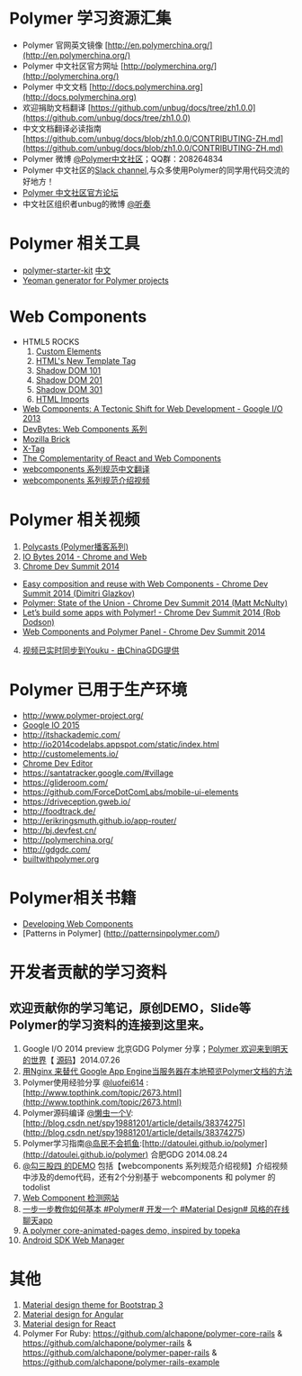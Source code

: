 Polymer 学习资源汇集
=============
- Polymer 官网英文镜像 [http://en.polymerchina.org/](http://en.polymerchina.org/)
- Polymer 中文社区官方网址 [http://polymerchina.org/](http://polymerchina.org/)
- Polymer 中文文档 [http://docs.polymerchina.org](http://docs.polymerchina.org)
- 欢迎捐助文档翻译 [https://github.com/unbug/docs/tree/zh1.0.0](https://github.com/unbug/docs/tree/zh1.0.0)
- 中文文档翻译必读指南 [https://github.com/unbug/docs/blob/zh1.0.0/CONTRIBUTING-ZH.md](https://github.com/unbug/docs/blob/zh1.0.0/CONTRIBUTING-ZH.md)
- Polymer 微博 [@Polymer中文社区](http://weibo.com/u/3631834213?from=profile&wvr=5&loc=infdomain)；QQ群：208264834
- Polymer 中文社区的[Slack channel](https://polymer-cn.herokuapp.com/),与众多使用Polymer的同学用代码交流的好地方！
- [Polymer 中文社区官方论坛](https://github.com/unbug/polymer-cn)
- 中文社区组织者unbug的微博 [@听奏](http://weibo.com/unbug)

Polymer 相关工具
=================
- [polymer-starter-kit](https://github.com/PolymerElements/polymer-starter-kit) [中文](https://github.com/unbug/polymer-starter-kit/tree/zh)
- [Yeoman generator for Polymer projects](https://github.com/yeoman/generator-polymer)

Web Components
=============
- HTML5 ROCKS
  1. [Custom Elements](http://www.html5rocks.com/en/tutorials/webcomponents/customelements/)
  2. [HTML's New Template Tag](http://www.html5rocks.com/en/tutorials/webcomponents/template/)
  2. [Shadow DOM 101](http://www.html5rocks.com/en/tutorials/webcomponents/shadowdom/)
  3. [Shadow DOM 201](http://www.html5rocks.com/en/tutorials/webcomponents/shadowdom-201/)
  4. [Shadow DOM 301](http://www.html5rocks.com/en/tutorials/webcomponents/shadowdom-301/)
  5. [HTML Imports](http://www.html5rocks.com/en/tutorials/webcomponents/imports/)
- [Web Components: A Tectonic Shift for Web Development - Google I/O 2013](https://www.youtube.com/watch?v=fqULJBBEVQE)
- [DevBytes: Web Components 系列](https://www.youtube.com/watch?v=T5y_lmLngAk&list=PLOU2XLYxmsIJkA_W95NDrjdkk3dR6Jq4w)
- [Mozilla Brick](http://brick.mozilla.io/)
- [X-Tag](http://x-tags.org/)
- [The Complementarity of React and Web Components](http://andrewrota.github.io/complementarity-of-react-and-web-components-presentation/index.html)
- [webcomponents 系列规范中文翻译](http://w3c-html-ig-zh.github.io/webcomponents/)
- [webcomponents 系列规范介绍视频](http://www.tudou.com/plcover/r0pA0z77CgM/)


Polymer 相关视频
==========
1. [Polycasts (Polymer播客系列)](https://www.youtube.com/playlist?list=PLOU2XLYxmsII5c3Mgw6fNYCzaWrsM3sMN)
2. [IO Bytes 2014 - Chrome and Web](https://www.youtube.com/playlist?list=PLOU2XLYxmsII8L540LbY5hdC23cmoZMhV)
3. [Chrome Dev Summit 2014](https://www.youtube.com/playlist?list=PLOU2XLYxmsILE0KnGTKKj2SsOtxsK_y_d)
  - [Easy composition and reuse with Web Components - Chrome Dev Summit 2014 (Dimitri Glazkov)](https://www.youtube.com/watch?v=6vcQlD-jadk&index=8&list=PLOU2XLYxmsILE0KnGTKKj2SsOtxsK_y_d)
  - [Polymer: State of the Union - Chrome Dev Summit 2014 (Matt McNulty)](https://www.youtube.com/watch?v=0LT6W5QVCJI&index=9&list=PLOU2XLYxmsILE0KnGTKKj2SsOtxsK_y_d)
  - [Let’s build some apps with Polymer! - Chrome Dev Summit 2014 (Rob Dodson)](https://www.youtube.com/watch?v=kV0hgdMpH28&index=10&list=PLOU2XLYxmsILE0KnGTKKj2SsOtxsK_y_d)
  - [Web Components and Polymer Panel - Chrome Dev Summit 2014](https://www.youtube.com/watch?v=JuO5AZBrpC8&index=13&list=PLOU2XLYxmsILE0KnGTKKj2SsOtxsK_y_d)
4. [视频已实时同步到Youku - 由ChinaGDG提供](http://i.youku.com/u/UMjczOTc0NDkzNg==)


Polymer 已用于生产环境
===========
- http://www.polymer-project.org/
- [Google IO 2015](https://events.google.com/io2015/)
- http://itshackademic.com/
- http://io2014codelabs.appspot.com/static/index.html
- http://customelements.io/
- [Chrome Dev Editor](https://chrome.google.com/webstore/detail/chrome-dev-editor-develop/pnoffddplpippgcfjdhbmhkofpnaalpg)
- https://santatracker.google.com/#village
- https://glideroom.com/
- https://github.com/ForceDotComLabs/mobile-ui-elements
- https://driveception.gweb.io/
- http://foodtrack.de/
- http://erikringsmuth.github.io/app-router/
- http://bj.devfest.cn/
- http://polymerchina.org/
- http://gdgdc.com/
- [builtwithpolymer.org](http://builtwithpolymer.org/)

Polymer相关书籍
=========
- [Developing Web Components](http://it-ebooks.info/book/5633/)
- [Patterns in Polymer] (http://patternsinpolymer.com/)


开发者贡献的学习资料
=======

欢迎贡献你的学习笔记，原创DEMO，Slide等Polymer的学习资料的连接到这里来。
------------
1. Google I/O 2014 preview 北京GDG Polymer 分享；[Polymer 欢迎来到明天的世界](http://unbug.github.io/gdg14/)【 [源码](https://github.com/unbug/gdg14)】2014.07.26
2. [用Nginx 来替代 Google App Engine当服务器在本地预览Polymer文档的方法](https://github.com/c0710204/polymer_docs_nginx)
3. Polymer使用经验分享 [@luofei614](http://weibo.com/luofei614) : [http://www.topthink.com/topic/2673.html](http://www.topthink.com/topic/2673.html)
4. Polymer源码编译 [@懒虫一个V](http://weibo.com/spy19881221):[http://blog.csdn.net/spy19881201/article/details/38374275] (http://blog.csdn.net/spy19881201/article/details/38374275)
5. Polymer学习指南[@岛民不会抓鱼](http://weibo.com/daominge):[http://datoulei.github.io/polymer](http://datoulei.github.io/polymer) 合肥GDG 2014.08.24
6. [@勾三股四 的DEMO](https://github.com/Jinjiang/webcompoents-demo) 包括【webcomponents 系列规范介绍视频】介绍视频中涉及的demo代码，还有2个分别基于 webcomponents 和 polymer 的 todolist
7. [Web Component 检测网站](http://jinjiang.github.io/webcompoents-demo/caniuse.html)
8. [一步一步教你如何基本 #Polymer# 开发一个 #Material Design# 风格的在线聊天app](http://www.pubnub.com/blog/creating-a-polymer-chat-app-with-material-design/)
9. [A polymer core-animated-pages demo, inspired by topeka](https://github.com/StuartLee/core-animated-pages-demo)
10. [Android SDK Web Manager](http://studyjams.dushu.hu/packages.html)

其他
====
1. [Material design theme for Bootstrap 3](https://github.com/FezVrasta/bootstrap-material-design)
2. [Material design for Angular](https://github.com/angular/material)
3. [Material design for React](http://material-ui.com)
3. Polymer For Ruby: https://github.com/alchapone/polymer-core-rails & https://github.com/alchapone/polymer-rails  & https://github.com/alchapone/polymer-paper-rails & https://github.com/alchapone/polymer-rails-example

